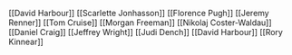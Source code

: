 [[David Harbour]]
[[Scarlette Jonhasson]]
[[Florence Pugh]]
[[Jeremy Renner]]
[[Tom Cruise]]
[[Morgan Freeman]]
[[Nikolaj Coster-Waldau]]
[[Daniel Craig]]
[[Jeffrey Wright]]
[[Judi Dench]]
[[David Harbour]]
[[Rory Kinnear]]
